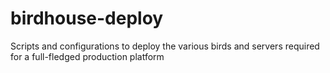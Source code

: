 # birdhouse-deploy
Scripts and configurations to deploy the various birds and servers required for a full-fledged production platform

